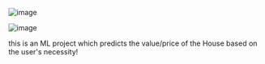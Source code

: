 ![image](https://github.com/user-attachments/assets/25e2ce22-4fdf-4923-945d-6fb5c09087a6)

![image](https://github.com/user-attachments/assets/55516e86-91e7-4276-b980-fa50cb17fd29)

this is an ML project which predicts the value/price of the House based on the user's necessity!
